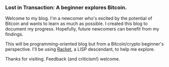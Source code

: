 ### Lost in Transaction: A beginner explores Bitcoin.

Welcome to my blog. I'm a newcomer who's excited by the potential of
Bitcoin and wants to learn as much as possible. I created this blog to
document my progress. Hopefully, future newcomers can benefit from my
findings.

This will be programming-oriented blog but from a Bitcoin/crypto
beginner's perspective. I'll be using
[Racket](http://racket-lang.org), a LISP descendant, to help me
explore.

Thanks for visiting. Feedback (and criticism!) welcome.
